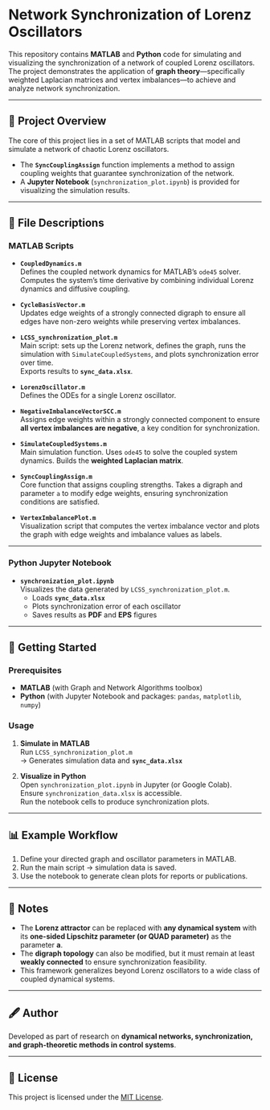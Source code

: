 # Network Synchronization of Lorenz Oscillators

This repository contains **MATLAB** and **Python** code for simulating and visualizing the synchronization of a network of coupled Lorenz oscillators.  
The project demonstrates the application of **graph theory**—specifically weighted Laplacian matrices and vertex imbalances—to achieve and analyze network synchronization.

---

## 📖 Project Overview
The core of this project lies in a set of MATLAB scripts that model and simulate a network of chaotic Lorenz oscillators.  

- The **`SyncCouplingAssign`** function implements a method to assign coupling weights that guarantee synchronization of the network.  
- A **Jupyter Notebook** (`synchronization_plot.ipynb`) is provided for visualizing the simulation results.

---

## 📂 File Descriptions

### MATLAB Scripts
- **`CoupledDynamics.m`**  
  Defines the coupled network dynamics for MATLAB’s `ode45` solver. Computes the system’s time derivative by combining individual Lorenz dynamics and diffusive coupling.

- **`CycleBasisVector.m`**  
  Updates edge weights of a strongly connected digraph to ensure all edges have non-zero weights while preserving vertex imbalances.

- **`LCSS_synchronization_plot.m`**  
  Main script: sets up the Lorenz network, defines the graph, runs the simulation with `SimulateCoupledSystems`, and plots synchronization error over time.  
  Exports results to **`sync_data.xlsx`**.

- **`LorenzOscillator.m`**  
  Defines the ODEs for a single Lorenz oscillator.

- **`NegativeImbalanceVectorSCC.m`**  
  Assigns edge weights within a strongly connected component to ensure **all vertex imbalances are negative**, a key condition for synchronization.

- **`SimulateCoupledSystems.m`**  
  Main simulation function. Uses `ode45` to solve the coupled system dynamics. Builds the **weighted Laplacian matrix**.

- **`SyncCouplingAssign.m`**  
  Core function that assigns coupling strengths. Takes a digraph and parameter `a` to modify edge weights, ensuring synchronization conditions are satisfied.

- **`VertexImbalancePlot.m`**  
  Visualization script that computes the vertex imbalance vector and plots the graph with edge weights and imbalance values as labels.

---

### Python Jupyter Notebook
- **`synchronization_plot.ipynb`**  
  Visualizes the data generated by `LCSS_synchronization_plot.m`.  
  - Loads **`sync_data.xlsx`**  
  - Plots synchronization error of each oscillator  
  - Saves results as **PDF** and **EPS** figures  

---

## 🚀 Getting Started

### Prerequisites
- **MATLAB** (with Graph and Network Algorithms toolbox)  
- **Python** (with Jupyter Notebook and packages: `pandas`, `matplotlib`, `numpy`)  

### Usage
1. **Simulate in MATLAB**  
   Run `LCSS_synchronization_plot.m`  
   → Generates simulation data and **`sync_data.xlsx`**  

2. **Visualize in Python**  
   Open `synchronization_plot.ipynb` in Jupyter (or Google Colab).  
   Ensure `synchronization_data.xlsx` is accessible.  
   Run the notebook cells to produce synchronization plots.  

---

## 📊 Example Workflow
1. Define your directed graph and oscillator parameters in MATLAB.  
2. Run the main script → simulation data is saved.  
3. Use the notebook to generate clean plots for reports or publications.  

---

## 📌 Notes
- The **Lorenz attractor** can be replaced with **any dynamical system** with its **one-sided Lipschitz parameter (or QUAD parameter)** as the parameter **a**.  
- The **digraph topology** can also be modified, but it must remain at least **weakly connected** to ensure synchronization feasibility.  
- This framework generalizes beyond Lorenz oscillators to a wide class of coupled dynamical systems.  

---

## 🖋️ Author
Developed as part of research on **dynamical networks, synchronization, and graph-theoretic methods in control systems**.  

---

## 📜 License
This project is licensed under the [MIT License](LICENSE).  
